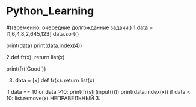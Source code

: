 # Python_Learning
#((временно: очередние долгожданние задачи:)
1.data = [1,6,4,8,2,645,123]
data.sort()

print(data)
print(data.index(4))

2.def fr(x):
    return list(x)

print(fr('Good'))

3.  data = [x]
def fr(x):
    return list(x)

if data == 10 or data >10:
    print(fr(str(input())))
    print(data.index(x))
if data < 10:
    list.remove(x)
                                     НЕПРАВЕЛЬНЫЙ 3.
